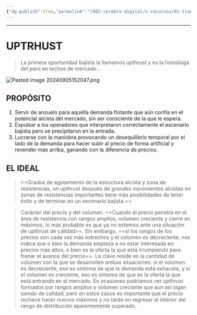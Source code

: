 ```yaml
---
{"dg-publish":true,"permalink":"/002-cerebro-digital/c-recursos/01-trading/a-libros/02-el-metodo-wyckoff/g7-uptrhust/"}
---
```


---
# UPTRHUST

>La primera oportunidad bajista la llamamos upthrust y es la homóloga del  pero en techos de mercado...

![Pasted image 20240905152047.png](/img/user/900%20-%20ANEXO/Pasted%20image%2020240905152047.png)

## PROPÓSITO
1. Servir de anzuelo para aquella demanda flotante que aún confía en el potencial alcista del mercado, sin ser consciente de la que le espera.  
2. Expulsar a los operadores que interpretaron correctamente el escenario bajista pero se precipitaron en la entrada.
3. Lucrarse con la maniobra provocando un desequilibrio temporal por el lado de la demanda para hacer subir al precio de forma artificial y revender más arriba, ganando con la diferencia de precios.

## EL IDEAL
>==Grados de agotamiento de la estructura alcista y zona de resistencias, un upthrust después de grandes movimientos alcistas en zonas de resistencias importantes tiene más posibilidades de tener éxito y de terminar en un escenario bajista.==

>Carácter del precio y del volumen. ==Cuando el precio penetra en el área de resistencia con rangos amplios, volumen creciente y cierre en máximos, lo más probable es que ya no estemos ante una situación de upthrust de calidad==. Sin embargo, ==si los rangos de los precios son cada vez más estrechos y el volumen es decreciente, nos indica que o bien la demanda empieza a no estar interesada en precios más altos, o bien es la oferta la que está irrumpiendo para frenar el avance del precio==. La clave reside en la cantidad de volumen con la que se desarrollen ambas situaciones: si el volumen es decreciente, eso es síntoma de que la demanda está exhausta, y si el volumen es creciente, eso es síntoma de que es la oferta la que está entrando en el mercado. En ocasiones podríamos ver upthrust formados por rangos amplios y volumen creciente que aun así sigan siendo de calidad, pero en estos casos es importante que el precio rechace hacer nuevos máximos y no tarde en regresar al interior del rango de distribución aparentemente superado.